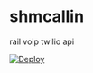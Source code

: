 # shmcallin
rail voip twilio api

[![Deploy](https://www.herokucdn.com/deploy/button.svg)](https://heroku.com/deploy?template=https://github.com/shmCallerTeam/shmcallin)
